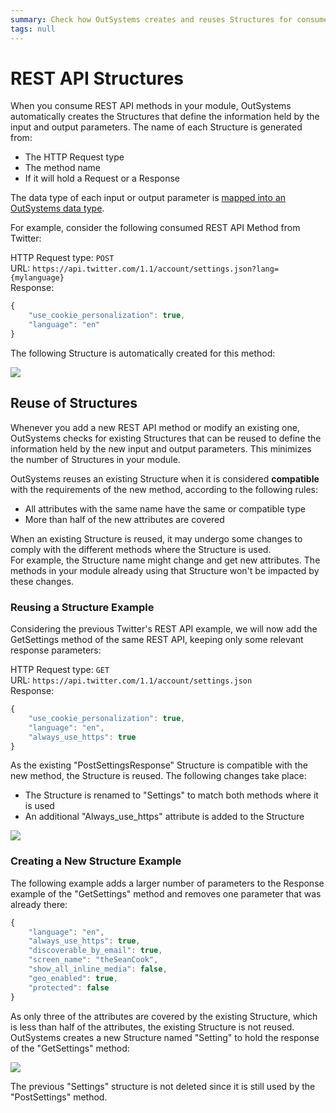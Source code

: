 ```yaml
---
summary: Check how OutSystems creates and reuses Structures for consumed REST APIs.
tags: null
---
```


# REST API Structures

When you consume REST API methods in your module, OutSystems automatically creates the Structures that define the information held by the input and output parameters. The name of each Structure is generated from:

* The HTTP Request type 
* The method name 
* If it will hold a Request or a Response

The data type of each input or output parameter is [mapped into an OutSystems data type](https://github.com/danielmarquespt/docs-product/tree/e7ea3f444d5129dab245c69ab72ae091554bc4fb/src/ref/extensibility-and-integration/rest-apis/consumed-rest-api/mapping.md%3E).

For example, consider the following consumed REST API Method from Twitter:

HTTP Request type: `POST`  
URL: `https://api.twitter.com/1.1/account/settings.json?lang={mylanguage}`  
Response:

```javascript
{
    "use_cookie_personalization": true,
    "language": "en"
}
```

The following Structure is automatically created for this method:

![](../../../../.gitbook/assets/ss-rest-consume-structures.png)

## Reuse of Structures

Whenever you add a new REST API method or modify an existing one, OutSystems checks for existing Structures that can be reused to define the information held by the new input and output parameters. This minimizes the number of Structures in your module.

OutSystems reuses an existing Structure when it is considered **compatible** with the requirements of the new method, according to the following rules:

* All attributes with the same name have the same or compatible type
* More than half of the new attributes are covered

When an existing Structure is reused, it may undergo some changes to comply with the different methods where the Structure is used.  
For example, the Structure name might change and get new attributes. The methods in your module already using that Structure won't be impacted by these changes.

### Reusing a Structure Example

Considering the previous Twitter's REST API example, we will now add the GetSettings method of the same REST API, keeping only some relevant response parameters:

HTTP Request type: `GET`  
URL: `https://api.twitter.com/1.1/account/settings.json`  
Response:

```javascript
{
    "use_cookie_personalization": true,
    "language": "en",
    "always_use_https": true
}
```

As the existing "PostSettingsResponse" Structure is compatible with the new method, the Structure is reused. The following changes take place:

* The Structure is renamed to "Settings" to match both methods where it is used
* An additional "Always\_use\_https" attribute is added to the Structure

![](../../../../.gitbook/assets/ss-rest-consume-structures-updated.png)

### Creating a New Structure Example

The following example adds a larger number of parameters to the Response example of the "GetSettings" method and removes one parameter that was already there:

```javascript
{
    "language": "en",
    "always_use_https": true,
    "discoverable_by_email": true,
    "screen_name": "theSeanCook",
    "show_all_inline_media": false,   
    "geo_enabled": true,
    "protected": false
}
```

As only three of the attributes are covered by the existing Structure, which is less than half of the attributes, the existing Structure is not reused. OutSystems creates a new Structure named "Setting" to hold the response of the "GetSettings" method:

![](../../../../.gitbook/assets/ss-rest-consume-structures-updated-2.png)

The previous "Settings" structure is not deleted since it is still used by the "PostSettings" method.

